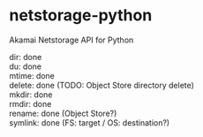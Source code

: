 # netstorage-python
Akamai Netstorage API for Python  

dir: done  
du: done  
mtime: done  
delete: done (TODO: Object Store directory delete)  
mkdir: done  
rmdir: done  
rename: done (Object Store?)  
symlink: done (FS: target / OS: destination?)  

